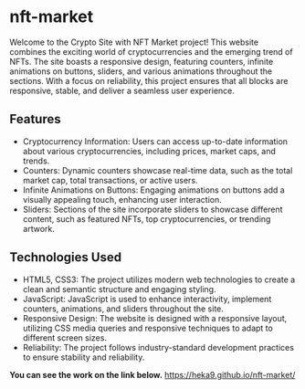 # nft-market

Welcome to the Crypto Site with NFT Market project! This website combines the exciting world of cryptocurrencies and the emerging trend of NFTs. The site boasts a responsive design, featuring counters, infinite animations on buttons, sliders, and various animations throughout the sections. 
With a focus on reliability, this project ensures that all blocks are responsive, stable, and deliver a seamless user experience.

## Features

- Cryptocurrency Information: Users can access up-to-date information about various cryptocurrencies, including prices, market caps, and trends.
- Counters: Dynamic counters showcase real-time data, such as the total market cap, total transactions, or active users.
- Infinite Animations on Buttons: Engaging animations on buttons add a visually appealing touch, enhancing user interaction.
- Sliders: Sections of the site incorporate sliders to showcase different content, such as featured NFTs, top cryptocurrencies, or trending artwork.

## Technologies Used

- HTML5, CSS3: The project utilizes modern web technologies to create a clean and semantic structure and engaging styling.
- JavaScript: JavaScript is used to enhance interactivity, implement counters, animations, and sliders throughout the site.
- Responsive Design: The website is designed with a responsive layout, utilizing CSS media queries and responsive techniques to adapt to different screen sizes.
- Reliability: The project follows industry-standard development practices to ensure stability and reliability.

**You can see the work on the link below.**
https://heka9.github.io/nft-market/

